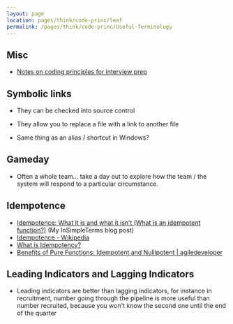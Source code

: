 ```yaml
---
layout: page
location: pages/think/code-princ/leaf
permalink: /pages/think/code-princ/Useful-Terminology
---
```


## Misc

- [Notes on coding principles for interview prep](https://docs.google.com/document/d/1eIWoB0SP1fD08U-tOAc-SLbmF_59K4cC/edit)

## Symbolic links

  - They can be checked into source control

  - They allow you to replace a file with a link to another file

  - Same thing as an alias / shortcut in Windows?

## Gameday

  - Often a whole team… take a day out to explore how the team / the
    system will respond to a particular circumstance.

## Idempotence

- [Idempotence: What it is and what it isn’t (What is an idempotent function?)](https://insimpleterms.blog/idempotence-what-it-is-and-what-it-isnt) (My InSimpleTerms blog post)
- [Idempotence - Wikipedia](https://en.wikipedia.org/wiki/Idempotence)
- [What is Idempotency?](https://www.restapitutorial.com/lessons/idempotency.html)
- [Benefits of Pure Functions: Idempotent and Nullipotent | agiledeveloper](http://blog.agiledeveloper.com/2015/12/benefits-of-pure-functions-idempotent.html)

## Leading Indicators and Lagging Indicators

- Leading indicators are better than lagging indicators, for instance in recruitment, number going through the pipeline is more useful than number recruited, because you won't know the second one until the end of the quarter 